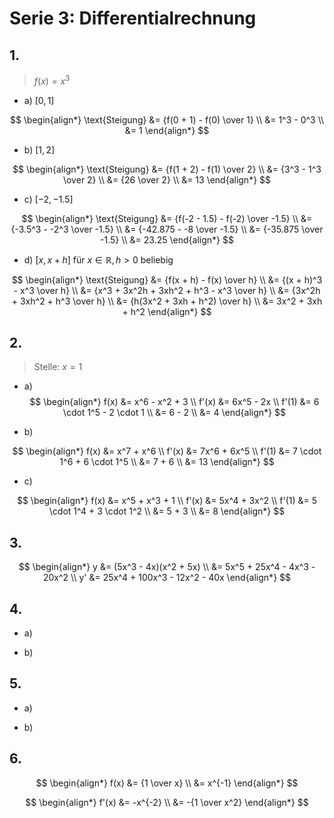 # Serie 3: Differentialrechnung

## 1.

> $f(x) = x^3$

- a) $[0,1]$

$$
\begin{align*}
  \text{Steigung} &= {f(0 + 1) - f(0) \over 1} \\
  &= 1^3 - 0^3 \\
  &= 1
\end{align*}
$$

- b) $[1,2]$

$$
\begin{align*}
  \text{Steigung} &= {f(1 + 2) - f(1) \over 2} \\
  &= {3^3 - 1^3 \over 2} \\
  &= {26 \over 2} \\
  &= 13
\end{align*}
$$

- c) $[-2, -1.5]$

$$
\begin{align*}
  \text{Steigung} &= {f(-2 - 1.5) - f(-2) \over -1.5} \\
  &= {-3.5^3 - -2^3 \over -1.5} \\
  &= {-42.875 - -8 \over -1.5} \\
  &= {-35.875 \over -1.5} \\
  &= 23.25
\end{align*}
$$

- d) $[x, x + h] \text{ für } x \in \mathbb{R}, h > 0 \text{ beliebig}$

$$
\begin{align*}
  \text{Steigung} &= {f(x + h) - f(x) \over h} \\
  &= {(x + h)^3 - x^3 \over h} \\
  &= {x^3 + 3x^2h + 3xh^2 + h^3 - x^3 \over h} \\
  &= {3x^2h + 3xh^2 + h^3 \over h} \\
  &= {h(3x^2 + 3xh + h^2) \over h} \\
  &= 3x^2 + 3xh + h^2
\end{align*}
$$

## 2.

> Stelle: $x = 1$

- a)
$$
\begin{align*}
  f(x) &= x^6 - x^2 + 3 \\
  f'(x) &= 6x^5 - 2x \\
  f'(1) &= 6 \cdot 1^5 - 2 \cdot 1 \\
  &= 6 - 2 \\
  &= 4
\end{align*}
$$

- b)

$$
\begin{align*}
  f(x) &= x^7 + x^6 \\
  f'(x) &= 7x^6 + 6x^5 \\
  f'(1) &= 7 \cdot 1^6 + 6 \cdot 1^5 \\
  &= 7 + 6 \\
  &= 13
\end{align*}
$$

- c)

$$
\begin{align*}
  f(x) &= x^5 + x^3 + 1 \\
  f'(x) &= 5x^4 + 3x^2 \\
  f'(1) &= 5 \cdot 1^4 + 3 \cdot 1^2 \\
  &= 5 + 3 \\
  &= 8
\end{align*}
$$

## 3.

$$
\begin{align*}
  y &= (5x^3 - 4x)(x^2 + 5x) \\
  &= 5x^5 + 25x^4 - 4x^3 - 20x^2 \\
  y' &= 25x^4 + 100x^3 - 12x^2 - 40x
\end{align*}
$$

## 4.

  - a)

  - b)

## 5.

  - a)

  - b)

## 6.

$$
\begin{align*}
  f(x) &= {1 \over x} \\
  &= x^{-1}
\end{align*}
$$

$$
\begin{align*}
  f'(x) &= -x^{-2} \\
  &= -{1 \over x^2}
\end{align*}
$$
